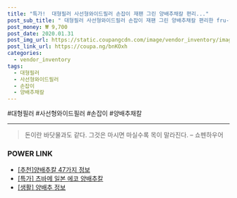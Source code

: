 ```yaml
--- 
title: "특가!  대형필러 사선형와이드필러 손잡이 재팬 그린 양배추채칼 편리..." 
post_sub_title: " 대형필러 사선형와이드필러 손잡이 재팬 그린 양배추채칼 편리한 fru-vege" 
post_money: ₩ 9,700 
post_date: 2020.01.31 
post_img_url: https://static.coupangcdn.com/image/vendor_inventory/images/2017/05/08/13/4/bf598dae-80ba-46ed-9579-488a6f29cb6f.png 
post_link_url: https://coupa.ng/bnKOxh 
categories: 
  - vendor_inventory 
tags: 
  - 대형필러 
  - 사선형와이드필러 
  - 손잡이 
  - 양배추채칼 
--- 
```

  #대형필러 #사선형와이드필러 #손잡이 #양배추채칼 
<hr> 

> 돈이란 바닷물과도 같다. 그것은 마시면 마실수록 목이 말라진다. – 쇼펜하우어 


### POWER LINK

* <a href="https://blog.naver.com/fasyy4321/221790951055" target="_blank">[추천]양배추칼 47가지 정보</a>
* <a href="https://blog.naver.com/sakai111/221791608976" target="_blank">[특가] 츠바메 일본 에코 양배추칼</a>
* <a href="https://blog.naver.com/fash111/221768569300" target="_blank"> [생활] 양배추 정보 </a>
